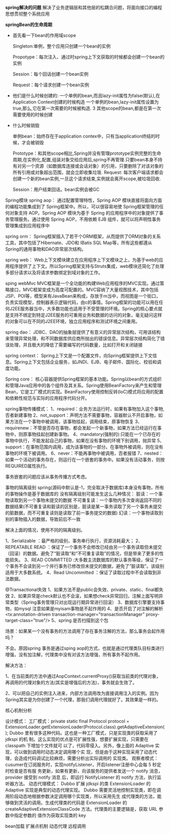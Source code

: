 **spring解决的问题**
解决了业务逻辑层和其他层的松耦合问题，将面向接口的编程思想贯彻整个系统应用

**springBean的生命周期**

* 首先看一下bean的作用域scope

  Singleton:单例，整个应用只创建一个bean的实例

  Propotype：每次注入、通过时spring上下文获取的时候都会创建一个bean的实例

  Session：每个回话创建一个bean实例

  Request：每个请求创建一个bean实例

* 他们是什么时候创建的:
  一个单例的bean,而且lazy-init属性为false(默认),在Application Context创建的时候构造
  一个单例的bean,lazy-init属性设置为true,那么,它在第一次需要的时候被构造.
  3 其他scope的bean,都是在第一次需要使用的时候创建

* 什么时候销毁

  单例bean：始终存在于application contex中，只有当application终结的时候，才会被销毁

  Prototype：和其他scope相比,Spring并没有管理prototype实例完整的生命周期,在实例化,配置,组装对象交给应用后,spring不再管理.只要bean本身不持有对另一个资源（如数据库连接或会话对象）的引用，只要删除了对该对象的所有引用或对象超出范围，就会立即收集垃圾.
   Request: 每次客户端请求都会创建一个新的bean实例,一旦这个请求结束,实例就会离开scope,被垃圾回收.

  Session：用户结束回话。bean实例会被GC

  

 



Spring模块
spring aop：
通过配置管理特性，Spring AOP 模块直接将面向方面的编程功能集成到了 Spring框架中。所以，可以很容易地使 Spring框架管理的任何对象支持 AOP。Spring AOP 模块为基于 Spring 的应用程序中的对象提供了事务管理服务。通过使用 Spring AOP，不用依赖 EJB 组件，就可以将声明性事务管理集成到应用程序中

spring orm：
Spring框架插入了若干个ORM框架，从而提供了ORM对象的关系工具，其中包括了Hibernate、JDO和 IBatis SQL Map等，所有这些都遵从Spring的通用事物和DAO异常层次结构。

spring web：
Web上下文模块建立在应用程序上下文模块之上，为基于web的应用程序提供了上下文。所以Spring框架支持与Struts集成，web模块还简化了处理多部分请求以及将请求参数绑定到域对象的工作。

sping webMvc
MVC框架是一个全功能的构建Web应用程序的MVC实现。通过策略接口，MVC框架变成为高度可配置的。MVC容纳了大量视图技术，其中包括JSP、POI等，模型来有JavaBean来构成，存放于m当中，而视图是一个街口，负责实现模型，控制器表示逻辑代码，由c的事情。Spring框架的功能可以用在任何J2EE服务器当中，大多数功能也适用于不受管理的环境。Spring的核心要点就是支持不绑定到特定J2EE服务的可重用业务和数据的访问的对象，毫无疑问这样的对象可以在不同的J2EE环境，独立应用程序和测试环境之间重用。


spring dao：
JDBC、DAO的抽象层提供了有意义的异常层次结构，可用该结构来管理异常处理，和不同数据库供应商所抛出的错误信息。异常层次结构简化了错误处理，并且极大的降低了需要编写的代码数量，比如打开和关闭链接

spring context：
Spring上下文是一个配置文件，向Spring框架提供上下文信息。Spring上下文包括企业服务，如JNDI、EJB、电子邮件、国际化、校验和调度功能。

Spring core：
核心容器提供Spring框架的基本功能。Spring以bean的方式组织和管理Java应用中的各个组件及其关系。Spring使用BeanFactory来产生和管理Bean，它是工厂模式的实现。BeanFactory使用控制反转(IoC)模式将应用的配置和依赖性规范与实际的应用程序代码分开。







spring事物传播模式：
1、required：业务方法运行时，如果有事物加入这个事物,否者新建事物
2、not_support：声明方法不需要事物，容器默认不开启事物，如果方法在一个事物中被调用，该事物挂起，调用结束，原事物恢复
3、requirenew：不管是否存在事物，都会发起一个新事物，如果方法已经运行在事物中，则原事物挂起创建新事物。
4、mandatory(强制的):只能在一个已存在的事物中执行，不能发起自己的事物，如果在没有事物的环境下别调用，抛异常
5、support：在事物范围内调用，成为该事物的一部分。在事物外被调用，则在没有事物的环境下被调用。
6、never：不能再事物中被调用，否者报错
7、nested：如果一个活动的事务存在，则运行在一个嵌套的事务中。如果没有活动事务，则按REQUIRED属性执行。

事务嵌套的问题应该从事务传播方式考虑。



事物的隔离级别
spring(源码中默认是-1，完全取决于数据库)本身没有事物，所有的事物操作是基于数据库的
没有隔离级别可能发生这么几种情况：
脏读：一个事物读取到另一个事物未提交的数据
不可重复读：一个事物内多次查询返回不同的数据结果(不可重复读和脏读的区别是，脏读是某一事务读取了另一个事务未提交的脏数据，而不可重复读则是读取了前一事务提交的数据)
幻读：一个事物读取到别的事物插入的数据，导致前后不一致

解决上面的情况，使用不同的隔离级别。

1、Serializable ：最严格的级别，事务串行执行，资源消耗最大；
2、REPEATABLE READ ：保证了一个事务不会修改已经由另一个事务读取但未提交（回滚）的数据。避免了“脏读取”和“不可重复读取”的情况，但是带来了更多的性能损失。
3、READ COMMITTED :大多数主流数据库的默认事务等级，保证了一个事务不会读到另一个并行事务已修改但未提交的数据，避免了“脏读取”。该级别适用于大多数系统。
4、Read Uncommitted ：保证了读取过程中不会读取到非法数据。


@Transactional失效
1、如果方法不是public会失效、private、static、final都失效
2、如果异常是check默认也不会滚，如果想check异常回归，注解上面写明异常类型（Spring事务管理只对出现运行期异常进行回滚）
3、数据库引擎要支持事物，如mysql 注意如果是myisam事物是不起作用的
4、是否开启了对注解的解析
    <tx:annotation-driven transaction-manager="transactionManager" proxy-target-class="true"/>
5、spring 是否扫描到这个包



场景：如果某一个没有事务的方法调用了存在事务注解的方法，那么事务会起作用吗？

不会。原因spring 事务是通过sping aop的方式，也就是通过代理类队目标类进行增强，没有加注解，代理类中没有对该方法增强，所有事务不起作用。

解决方法：

1、在当前类的方法中通过AopContext.currentProxy()获取当前类的代理对象，再调用的代理对象的方法(其实是增强后的方法)，事务就会生效了。

2、可以把自己的实例注入进来，内部方法调用改为直接调用注入的实例。因为Spring其实是为你创建了一个代理，那我们调用代理就好了。其效果是一样的。








核心机制分析

设计模式：
   工厂模式：private static final Protocol protocol =
			ExtensionLoader.getExtensionLoader(Protocol.class).getAdaptiveExtension();
			Dubbo 里有很多这种代码。这也是一种工厂模式，只是实现类的获取采用了 jdkspi 的机
			制。这么实现的优点是可扩展性强，想要扩展实现，只需要在 classpath 下增加个文件就可
			以了，代码零侵入。另外，像上面的 Adaptive 实现，可以做到调用时动态决定调用哪个实
			现，但是由于这种实现采用了动态代理，会造成代码调试比较麻烦，需要分析出实际调用的
			实现类。
   观察者模式：cusumer在订阅服务时，实现notifyListener，开启listener注册中心会每 5 秒定时检查是否有服
				务更新，如果有更新，向该服务的提供者发送一个 notify 消息， provider 接受到 notify 消息
				后，即运行 NotifyListener 的 notify 方法，执行监听器方法。
   动态代理模式：
			   Dubbo 扩展 jdkspi 的类 ExtensionLoader 的 Adaptive 实现是典型的动态代理实现。 Dubbo
			需要灵活地控制实现类，即在调用阶段动态地根据参数决定调用哪个实现类，所以采用先生
			成代理类的方法，能够做到灵活的调用。生成代理类的代码是 ExtensionLoader 的
			createAdaptiveExtensionClassCode 方法。代理类的主要逻辑是，获取 URL 参数中指定参数的
			值作为获取实现类的 key

bean加载
扩展点机制
动态代理
远程调用


